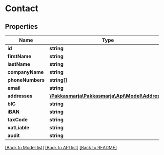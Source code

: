 # Contact

## Properties
Name | Type | Description | Notes
------------ | ------------- | ------------- | -------------
**id** | **string** |  | [optional] 
**firstName** | **string** |  | [optional] 
**lastName** | **string** |  | [optional] 
**companyName** | **string** |  | [optional] 
**phoneNumbers** | **string[]** |  | [optional] 
**email** | **string** |  | [optional] 
**addresses** | [**\Pakkasmarja\Pakkasmarja\Api\Model\Address[]**](Address.md) |  | [optional] 
**bIC** | **string** |  | [optional] 
**iBAN** | **string** |  | [optional] 
**taxCode** | **string** |  | [optional] 
**vatLiable** | **string** |  | [optional] 
**audit** | **string** |  | [optional] 

[[Back to Model list]](../README.md#documentation-for-models) [[Back to API list]](../README.md#documentation-for-api-endpoints) [[Back to README]](../README.md)


